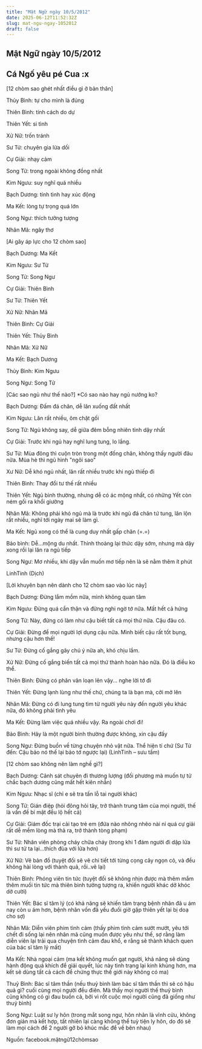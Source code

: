 ```yaml
---
title: "Mật Ngữ ngày 10/5/2012"
date: 2025-06-12T11:52:32Z
slug: mat-ngu-ngay-1052012
draft: false
---
```


## Mật Ngữ ngày 10/5/2012

## Cá Ngố yêu pé Cua :x

[12 chòm sao ghét nhất điều gì ở bản thân]
 

 
 Thủy Bình: tự cho mình là đúng
 
 Thiên Bình: tính cách do dự
 
 Thiên Yết: si tình
 
Xử Nữ: trốn tránh
 
Sư Tử: chuyên gia lừa dối
 
Cự Giải: nhạy cảm
 
Song Tử: trong ngoài không đồng nhất
 
Kim Ngưu: suy nghĩ quá nhiều
 
Bạch Dương: tính tình hay xúc động
 
Ma Kết: lòng tự trọng quá lớn
 
Song Ngư: thích tưởng tượng
 
Nhân Mã: ngây thơ
 
 
 
[Ai gây áp lực cho 12 chòm sao]
 

 
 Bạch Dương: Ma Kết 
 
 Kim Ngưu: Sư Tử 
 
 Song Tử: Song Ngư 
 
Cự Giải: Thiên Bình 
 
Sư Tử: Thiên Yết 
 
Xử Nữ: Nhân Mã 
 
Thiên Bình: Cự Giải 
 
Thiên Yết: Thủy Bình
 
Nhân Mã: Xử Nữ 
 
Ma Kết: Bạch Dương 
 
Thủy Bình: Kim Ngưu 
 
Song Ngư: Song Tử 
 
 
[Các sao ngủ như thế nào?]
 *Có sao nào hay ngủ nướng ko?
 

 
 Bạch Dương: Đấm đá chăn, dễ lăn xuống đất nhất
 
 Kim Ngưu: Lăn rất nhiều, ôm chặt gối
 
Song Tử: Ngủ không say, dễ giữa đêm bỗng nhiên tỉnh dậy nhất
 
Cự Giải: Trước khi ngủ hay nghĩ lung tung, lo lắng. 
 
Sư Tử: Mùa đông thì cuộn tròn trong một đống chăn, không thấy người đâu nữa. Mùa hè thì ngủ hình "ngôi sao"
 
Xư Nữ: Dễ khó ngủ nhất, lăn rất nhiều trước khi ngủ thiếp đi
 
Thiên Bình: Thay đổi tư thế rất nhiều
 
Thiên Yết: Ngủ bình thường, nhưng dễ có ác mộng nhất, có những Yết còn ném gối ra khổi giường
 
Nhân Mã: Không phải khó ngủ mà là trước khi ngủ đá chăn tứ tung, lăn lộn rất nhiều, nghĩ tới ngày mai sẽ làm gì.
 
Ma Kết: Ngủ xong có thể là cung duy nhất gấp chăn (=.=)
 
Bảo bình: Dễ...mộng du nhất. Thỉnh thoảng lại thức dậy sớm, nhưng mà dậy xong rồi lại lăn ra ngủ tiếp
 
Song Ngư: Mơ nhiều, khi dậy vẫn muốn mơ tiếp nên là sẽ nằm thêm ít phút
 
LinhTinh (Dịch)
 
 
[Lời khuyên bạn nên dành cho 12 chòm sao vào lúc này]
 

 
Bạch Dương: Đừng lắm mồm nữa, mình không quan tâm
 
 Kim Ngưu: Đừng quá cẩn thận và đừng nghi ngờ tớ nữa. Mất hết cả hứng
 
 Song Tử: Này, đừng có làm như cậu biết tất cả mọi thứ nữa. Cậu đâu có.
 
 Cự Giải: Đừng để mọi người lợi dụng cậu nữa. Mình biết cậu rất tốt bụng, nhưng cậu hơn thế! 
 
 Sư Tử: Đừng cố gắng gây chú ý nữa ah, khó chịu lắm.
 
 Xử Nữ: Đừng cố gắng biến tất cả mọi thứ thành hoàn hảo nữa. Đó là điều ko thể.
 
 Thiên Bình: Đừng có phân vân loạn lên vậy... nghe lời tớ đi 
 
 Thiên Yết: Đừng lạnh lùng như thế chứ, chúng ta là bạn mà, cởi mở lên
 
 Nhân Mã: Đừng có đi lung tung tìm từ người yêu này đến người yêu khác nữa, đó không phải tình yêu
 
 Ma Kết: Đừng làm việc quá nhiều vậy. Ra ngoài chơi đi!
 
 Bảo Bình: Hãy là một người bình thường được không, xin cậu đấy 
 
 Song Ngư: Đừng buồn về từng chuyện nhỏ vặt nữa. Thể hiện tí chứ (Sư Tử đến: Cậu bảo nó thế lại bảo tớ ngược lại)
 (LinhTinh – sưu tầm)
 
 
 
[12 chòm sao không nên làm nghề gì?]
 

 
 
 
 Bạch Dương: Cảnh sát chuyên đi thương lượng (đối phương mà muốn tự tử chắc bạch dương cũng mất hết kiên nhẫn)
 
Kim Ngưu: Nhạc sĩ (chỉ e sẽ tra tấn lỗ tai người khác)
 
Song Tử: Gián điệp (hỏi đông hỏi tây, trở thành trung tâm của mọi người, thế là vấn đề bí mật đều lộ hết cả)
 
Cự Giải: Giám đốc trại cải tạo trẻ em (đứa nào nhõng nhẽo nài nỉ quá cự giải rất dễ mềm lòng mà thả ra, trở thành tòng phạm)
 
Sư Tử: Nhân viên phòng cháy chữa cháy (trong khi 1 đám người đi dập lửa thì sư tử ta lại...thích đùa với lửa hơn)
 
Xử Nữ: Vẽ bản đồ (tuyệt đối sẽ vẽ chi tiết tới từng cọng cây ngọn cỏ, và đều không hài lòng với thành quả, rồi..vẽ lại)
 
Thiên Bình: Phóng viên tin tức (tuyệt đối sẽ không nhịn được mà thêm mắm thêm muối tin tức mà thiên bình tưởng tượng ra, khiến người khác dở khóc dở cười)
 
Thiên Yết: Bác sĩ tâm lý (có khả năng sẽ khiến tâm trạng bệnh nhân đã u ám nay còn u ám hơn, bệnh nhân vốn đã yếu đuối giờ gặp thiên yết lại bị doạ cho sợ)
 
Nhân Mã: Diễn viên phim tình cảm (thấy phim tình cảm sướt mướt, yêu tới chết đi sống lại nên nhân mã cũng muốn được yêu như thế, sợ rằng làm diễn viên lại trải qua chuyện tình cảm đau khổ, e rằng sẽ thành khách quen của bác sĩ tâm lý mất)
 
Ma Kết: Nhà ngoại cảm (ma kết không muốn gạt người, khả năng sẽ dùng hành động quá khích để giải quyết, lúc này tình trạng lại kinh khủng hơn, ma kết sẽ dùng tất cả cách để chứng thực thế giới này không có ma)
 
Thuỷ Bình: Bác sĩ tâm thần (nếu thuỷ bình làm bác sĩ tâm thần thì sẽ có hậu quả gì? cuối cùng mọi người đều điên. Mà thấy mọi người thế thuỷ bình cũng không có gì đau buồn cả, bởi vì rốt cuộc mọi người cũng đã giống như thuỷ bình)
 
Song Ngư: Luật sư ly hôn (trong mắt song ngư, hôn nhân là vĩnh cửu, không đơn giản mà kết hợp, tất nhiên lại càng không thể tuỳ tiện ly hôn, do đó sẽ làm mọi cách để 2 người gỡ bỏ khúc mắc để về bên nhau)
 
 
Nguồn: facebook.mậtngữ12chòmsao